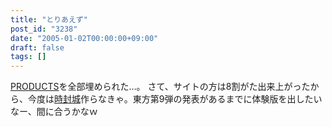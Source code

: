 ```yaml
---
title: "とりあえず"
post_id: "3238"
date: "2005-01-02T00:00:00+09:00"
draft: false
tags: []
---
```



[PRODUCTS](/category/products)を全部埋められた…。 さて、サイトの方は8割がた出来上がったから、今度は[時封城](/!/thA/)作らなきゃ。東方第9弾の発表があるまでに体験版を出したいなー、間に合うかなｗ
